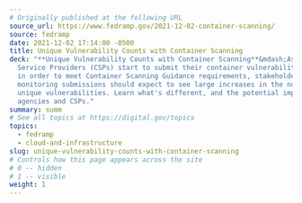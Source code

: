 ```yaml
---
# Originally published at the following URL
source_url: https://www.fedramp.gov/2021-12-02-container-scanning/
source: fedramp
date: 2021-12-02 17:14:00 -0500
title: Unique Vulnerability Counts with Container Scanning
deck: "**Unique Vulnerability Counts with Container Scanning**&mdash;As Cloud
  Service Providers (CSPs) start to submit their container vulnerability scans
  in order to meet Container Scanning Guidance requirements, stakeholders
  monitoring submissions should expect to see large increases in the number of
  unique vulnerabilities. Learn what's different, and the potential impact for
  agencies and CSPs."
summary: summ
# See all topics at https://digital.gov/topics
topics:
  - fedramp
  - cloud-and-infrastructure
slug: unique-vulnerability-counts-with-container-scanning
# Controls how this page appears across the site
# 0 -- hidden
# 1 -- visible
weight: 1
---
```

